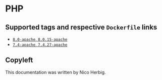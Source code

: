 # PHP

## Supported tags and respective `Dockerfile` links

 * [`8.0-apache`, `8.0.15-apache`](https://github.com/nicoherbigio/docker-php/blob/master/8.0/debian/apache/default/Dockerfile)
 * [`7.4-apache`, `7.4.27-apache`](https://github.com/nicoherbigio/docker-php/blob/master/7.4/debian/apache/default/Dockerfile)

## Copyleft

This documentation was written by Nico Herbig.

